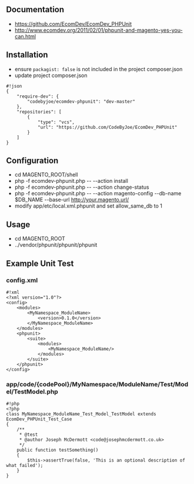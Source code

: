 Documentation
-------------
- https://github.com/EcomDev/EcomDev_PHPUnit
- http://www.ecomdev.org/2011/02/01/phpunit-and-magento-yes-you-can.html

Installation
------------
- ensure ```packagist: false``` is not included in the project composer.json
- update project composer.json

```
#!json
{
    "require-dev": {
        "codebyjoe/ecomdev-phpunit": "dev-master"
    },
    "repositories": [
        {
            "type": "vcs",
            "url": "https://github.com/CodeByJoe/EcomDev_PHPUnit"
        }
    ]
}
```

Configuration
-------------
- cd MAGENTO_ROOT/shell
- php -f ecomdev-phpunit.php -- --action install
- php -f ecomdev-phpunit.php -- --action change-status
- php -f ecomdev-phpunit.php -- --action magento-config --db-name $DB_NAME --base-url http://your.magento.url/
- modify app/etc/local.xml.phpunit and set allow_same_db to 1

Usage
-----
- cd MAGENTO_ROOT
- ../vendor/phpunit/phpunit/phpunit

Example Unit Test
-----------------
### config.xml ###

```
#!xml
<?xml version="1.0"?>
<config>
    <modules>
        <MyNamespace_ModuleName>
            <version>0.1.0</version>
        </MyNamespace_ModuleName>
    </modules>
    <phpunit>
        <suite>
            <modules>
                <MyNamespace_ModuleName/>
            </modules>
        </suite>
    </phpunit>
</config>
```

### app/code/{codePool}/MyNamespace/ModuleName/Test/Model/TestModel.php ###

```
#!php
<?php
class MyNamespace_ModuleName_Test_Model_TestModel extends EcomDev_PHPUnit_Test_Case
{
    /**
     * @test
     * @author Joseph McDermott <code@josephmcdermott.co.uk>
     */
    public function testSomething()
    {
        $this->assertTrue(false, 'This is an optional description of what failed');
    }
}
```